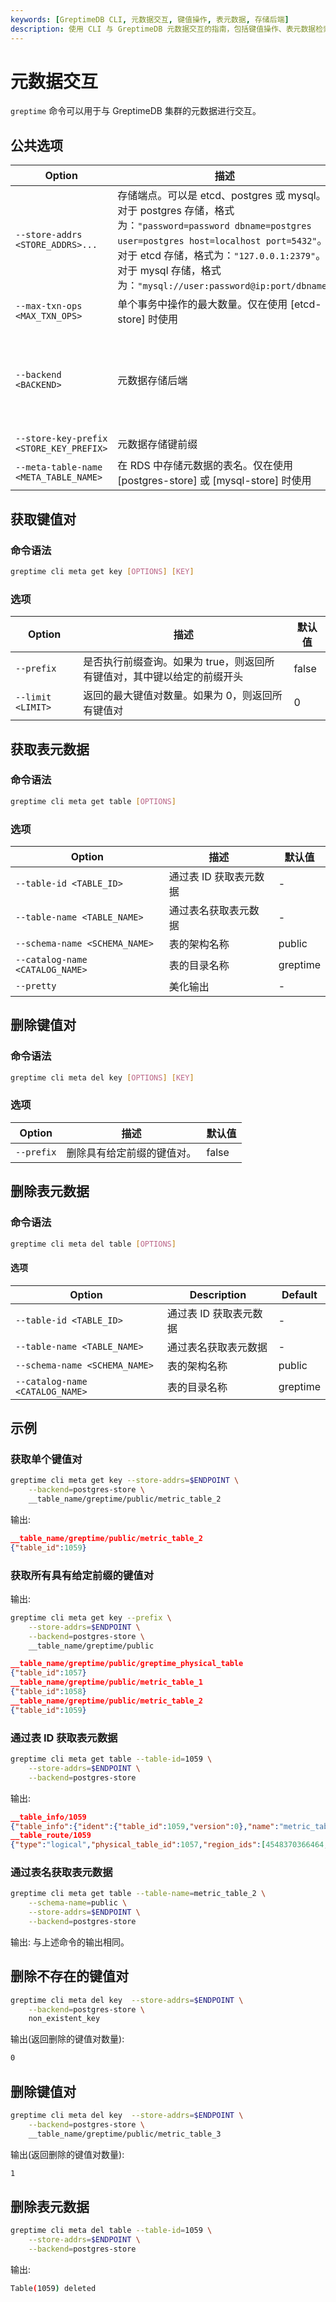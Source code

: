 ```yaml
---
keywords: [GreptimeDB CLI, 元数据交互, 键值操作, 表元数据, 存储后端]
description: 使用 CLI 与 GreptimeDB 元数据交互的指南，包括键值操作、表元数据检索和删除。
---
```


# 元数据交互

`greptime` 命令可以用于与 GreptimeDB 集群的元数据进行交互。


## 公共选项

| Option                                  | 描述                                                                                                                                                                                                                                                                                                                  | 默认值         | 值                                                    |
| --------------------------------------- | ------------------------------------------------------------------------------------------------------------------------------------------------------------------------------------------------------------------------------------------------------------------------------------------------------------------- | --------------- | ----------------------------------------------------- |
| `--store-addrs <STORE_ADDRS>...`        | 存储端点。可以是 etcd、postgres 或 mysql。 <br/>对于 postgres 存储，格式为：`"password=password dbname=postgres user=postgres host=localhost port=5432"`。  <br/>对于 etcd 存储，格式为：`"127.0.0.1:2379"`。 <br/>对于 mysql 存储，格式为：`"mysql://user:password@ip:port/dbname"` | -               | -                                                     |
| `--max-txn-ops <MAX_TXN_OPS>`           | 单个事务中操作的最大数量。仅在使用 [etcd-store] 时使用                                                                                                                                                                                                                                                                    | 128             | -                                                     |
| `--backend <BACKEND>`                   | 元数据存储后端                                                                                                                                                                                                                                                                                                        | etcd-store      | etcd-store, memory-store, postgres-store, mysql-store |
| `--store-key-prefix <STORE_KEY_PREFIX>` | 元数据存储键前缀                                                                                                                                                                                                                                                                                                      | -               | -                                                     |
| `--meta-table-name <META_TABLE_NAME>`   | 在 RDS 中存储元数据的表名。仅在使用 [postgres-store] 或 [mysql-store] 时使用                                                                                                                                                                                                                                     | greptime_metakv | -                                                     |



## 获取键值对

### 命令语法

```bash
greptime cli meta get key [OPTIONS] [KEY]
```

### 选项

| Option            | 描述                                                                                                        | 默认值 |
| ----------------- | ------------------------------------------------------------------------------------------------------------------ | ------- |
| `--prefix`        | 是否执行前缀查询。如果为 true，则返回所有键值对，其中键以给定的前缀开头 | false   |
| `--limit <LIMIT>` | 返回的最大键值对数量。如果为 0，则返回所有键值对                                 | 0       |

## 获取表元数据

### 命令语法

```bash
greptime cli meta get table [OPTIONS]
```

### 选项

| Option                          | 描述                      | 默认值  |
| ------------------------------- | -------------------------------- | -------- |
| `--table-id <TABLE_ID>`         | 通过表 ID 获取表元数据   | -        |
| `--table-name <TABLE_NAME>`     | 通过表名获取表元数据 | -        |
| `--schema-name <SCHEMA_NAME>`   | 表的架构名称     | public   |
| `--catalog-name <CATALOG_NAME>` | 表的目录名称    | greptime |
| `--pretty`                      | 美化输出          | -        |


## 删除键值对

### 命令语法

```bash
greptime cli meta del key [OPTIONS] [KEY]
```

### 选项


| Option     | 描述                                   | 默认值 |
| ---------- | --------------------------------------------- | ------- |
| `--prefix` | 删除具有给定前缀的键值对。 | false   |


## 删除表元数据

### 命令语法

```bash
greptime cli meta del table [OPTIONS]
```

#### 选项

| Option                          | Description                      | Default  |
| ------------------------------- | -------------------------------- | -------- |
| `--table-id <TABLE_ID>`         | 通过表 ID 获取表元数据   | -        |
| `--table-name <TABLE_NAME>`     | 通过表名获取表元数据 | -        |
| `--schema-name <SCHEMA_NAME>`   | 表的架构名称     | public   |
| `--catalog-name <CATALOG_NAME>` | 表的目录名称    | greptime |


## 示例

### 获取单个键值对

```bash
greptime cli meta get key --store-addrs=$ENDPOINT \
    --backend=postgres-store \
    __table_name/greptime/public/metric_table_2
```

输出: 

```json
__table_name/greptime/public/metric_table_2
{"table_id":1059}
```

### 获取所有具有给定前缀的键值对

输出:
```bash
greptime cli meta get key --prefix \
    --store-addrs=$ENDPOINT \
    --backend=postgres-store \
    __table_name/greptime/public
```

```json
__table_name/greptime/public/greptime_physical_table
{"table_id":1057}
__table_name/greptime/public/metric_table_1
{"table_id":1058}
__table_name/greptime/public/metric_table_2
{"table_id":1059}
```

### 通过表 ID 获取表元数据

```bash
greptime cli meta get table --table-id=1059 \
    --store-addrs=$ENDPOINT \
    --backend=postgres-store
```

输出: 

```json
__table_info/1059
{"table_info":{"ident":{"table_id":1059,"version":0},"name":"metric_table_2","desc":null,"catalog_name":"greptime","schema_name":"public","meta":{"schema":{"column_schemas":[{"name":"app","data_type":{"String":null},"is_nullable":true,"is_time_index":false,"default_constraint":null,"metadata":{}},{"name":"env","data_type":{"String":null},"is_nullable":true,"is_time_index":false,"default_constraint":null,"metadata":{}},{"name":"greptime_timestamp","data_type":{"Timestamp":{"Millisecond":null}},"is_nullable":false,"is_time_index":true,"default_constraint":null,"metadata":{"greptime:time_index":"true"}},{"name":"greptime_value","data_type":{"Float64":{}},"is_nullable":true,"is_time_index":false,"default_constraint":null,"metadata":{}},{"name":"host","data_type":{"String":null},"is_nullable":true,"is_time_index":false,"default_constraint":null,"metadata":{}},{"name":"instance","data_type":{"String":null},"is_nullable":true,"is_time_index":false,"default_constraint":null,"metadata":{}},{"name":"job","data_type":{"String":null},"is_nullable":true,"is_time_index":false,"default_constraint":null,"metadata":{}},{"name":"namespace","data_type":{"String":null},"is_nullable":true,"is_time_index":false,"default_constraint":null,"metadata":{}}],"timestamp_index":2,"version":0},"primary_key_indices":[0,1,4,5,6,7],"value_indices":[3],"engine":"metric","next_column_id":8,"region_numbers":[0,1,2,3,4,5,6,7,8,9],"options":{"write_buffer_size":null,"ttl":null,"skip_wal":false,"extra_options":{"on_physical_table":"greptime_physical_table"}},"created_on":"2025-06-17T14:53:14.639207075Z","partition_key_indices":[]},"table_type":"Base"},"version":0}
__table_route/1059
{"type":"logical","physical_table_id":1057,"region_ids":[4548370366464,4548370366465,4548370366466,4548370366467,4548370366468,4548370366469,4548370366470,4548370366471,4548370366472,4548370366473]}
```

### 通过表名获取表元数据

```bash
greptime cli meta get table --table-name=metric_table_2 \
    --schema-name=public \
    --store-addrs=$ENDPOINT \
    --backend=postgres-store
```

输出: 与上述命令的输出相同。

## 删除不存在的键值对

```bash
greptime cli meta del key  --store-addrs=$ENDPOINT \
    --backend=postgres-store \
    non_existent_key
```

输出(返回删除的键值对数量):
```bash
0
```

## 删除键值对

```bash
greptime cli meta del key  --store-addrs=$ENDPOINT \
    --backend=postgres-store \
    __table_name/greptime/public/metric_table_3
```

输出(返回删除的键值对数量):
```bash
1
```

## 删除表元数据

```bash
greptime cli meta del table --table-id=1059 \
    --store-addrs=$ENDPOINT \
    --backend=postgres-store
```

输出:
```bash
Table(1059) deleted
```
